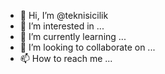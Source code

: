 - 👋 Hi, I’m @teknisicilik
- 👀 I’m interested in ...
- 🌱 I’m currently learning ...
- 💞️ I’m looking to collaborate on ...
- 📫 How to reach me ...

<!---
teknisicilik/teknisicilik is a ✨ special ✨ repository because its `README.md` (this file) appears on your GitHub profile.
You can click the Preview link to take a look at your changes.
--->
